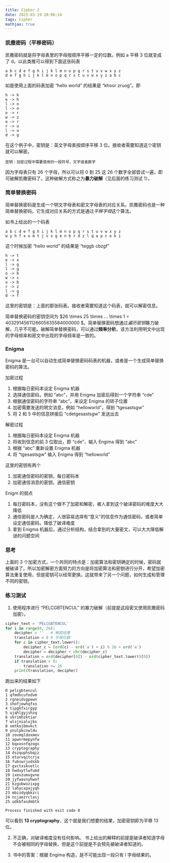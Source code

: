 ```yaml
---
title: Cipher 2
date: 2023-03-19 10:06:14
tags: Cipher
mathjax: true
---
```


### 凯撒密码（平移密码）

凯撒密码就是将字母表里的字母按顺序平移一定的位数。例如 a 平移 3 位就变成了 d，以此类推可以得到下面这张码表

```text
a b c d e f g h i j k l m n o p q r s t u v w x y z
d e f g h i j k l m n o p q r s t u v w x y z a b c
```

<!--more-->

如是使用上面的码表加密 “hello world” 的结果是 “khoor zruog”。即

```text
h -> k
e -> h
l -> o
l -> o
o -> r
w -> z
o -> r
r -> u
l -> o
d -> g
```

在这个例子中，密钥是：英文字母表按顺序平移 3 位。接收者需要知道这个密钥就可以解密。

    密钥：加密过程中需要使用的一段符号，文字或者数字

因为字母表只有 26 个字母，所以可以将 0 到 25 这 26 个数字全部尝试一遍，即可破解凯撒密码了。这种破解方式称之为**暴力破解**（见后面的练习测试 1）。

### 简单替换密码

简单替换密码是生成一个明文字母表和密文字母表的对应关系。凯撒密码也是一种简单替换密码，它生成对应关系的方式是通过*平移字母*这个算法。

如书上给出的一个码表

```text
a b c d e f g h i j k l m n o p q r s t u v w x y z
w y h f x u m t j v s g e n b r d z l q a p c o k i
```

这个时候加密 “hello world” 的结果是 “teggb cbzgf”

```text
h -> t
e -> x
l -> g
l -> g
o -> b
w -> c
o -> b
r -> z
l -> g
d -> f
```

这里的密钥是：上面的那张码表。接收者需要知道这个码表，就可以解密信息。

简单替换密码的密钥空间为 $26 \times 25 \times ... \times 1 = 4032914561126605635584000000 $。简单替换密码想通过*遍历密钥*暴力破解，几乎不可能。破解简单替换密码，可以通过**频率分析**。该方法利用明文中出现的字母频率和密文中出现的字母频率是一致的。

### Enigma

Enigma 是一台可以自动生成简单替换密码码表的机器，或者是一个生成简单替换密码的算法。

加密过程

1. 根据每日密码本设定 Enigma 机器
2. 选择通信密码，例如 “abc”，并用 Enigma 加密后得到一个字符串 “cde”
3. 根据通信密码的字符串 “abc”，来设定 Enigma 的转子位置
4. 加密需要发送的明文消息，例如 “helloworld”，得到 “tgesastsgw”
5. 将 2 和 5 中的信息拼接后 “cdetgesastsgw” 发送出去

解密过程

1. 根据每日密码本设定 Enigma 机器
2. 将收到信息的前 3 位取出，即 “cde”，输入 Engima 得到 “abc”
3. 根据 “abc” 重新设置 Enigma 机器
4. 将 “tgesastsgw” 输入 Enigma 得到 “helloworld”

这里的密钥有两个

1. 加密通信密码的密钥，每日密码本
2. 加密通信消息的密钥，通信密钥

Enigm 的弱点

1. 每日密码本，没有这个做不了加密和解密，被人拿到这个破译密码的难度大大降低
2. 通信密码是人为确定，人很容易选择有“意义”的信息作为通信密码，或者简单设定通信密码，降低了破译难度
3. 拿到 Enigma 机器后，通过分析结构，结合拿到的大量密文，可以大大降低解谜的问题空间

### 思考

上面的 3 个加密方式，一个共同的特点是：加密算法和密钥确定的时候，密码就被破译了。所以加密解密方面努力的方向是将加密算法和密钥进行分开，希望加密算法重复使用，但是密钥可以经常更换。这就带来了另一个问题，如何生成和管理不同的密钥。

### 练习测试

1. 使用程序进行 “PELCGBTENCUL” 的暴力破解（前提是这段密文使用凯撒密码加密）。

```python
cipher_text = 'PELCGBTENCUL'
for i in range(0, 26):
    decipher = ''   # 解密结果
    translation = 0 # 平移位数
    for c in cipher_text.lower():
        decipher_c = (ord(c) - ord('a') + i) % 26 + ord('a')
        decipher = decipher + chr(decipher_c)
    translation = ord(decipher[0]) - ord(cipher_text.lower()[0])
    if translation < 0:
        translation += 26
    print(translation, decipher)
```

跑出来的结果如下

```text
0 pelcgbtencul
1 qfmdhcufodvm
2 rgneidvgpewn
3 shofjewhqfxo
4 tipgkfxirgyp
5 ujqhlgyjshzq
6 vkrimhzktiar
7 wlsjnialujbs
8 xmtkojbmvkct
9 ynulpkcnwldu
10 zovmqldoxmev
11 apwnrmepynfw
12 bqxosnfqzogx
13 cryptography
14 dszquphsbqiz
15 etarvqitcrja
16 fubswrjudskb
17 gvctxskvetlc
18 hwduytlwfumd
19 ixevzumxgvne
20 jyfwavnyhwof
21 kzgxbwozixpg
22 lahycxpajyqh
23 mbizdyqbkzri
24 ncjaezrclasj
25 odkbfasdmbtk

Process finished with exit code 0

```

可以看到 **13 cryptography**，这个就是我们想要的结果，加密密钥即为平移 13 位。

2. 不正确，对破译难度没有任何影响。 书上给出的解释的前提是破译者知道字母不会被相同的字母替换，但是这个前提是不会预先被破译者知道的。

3. 书中的答案：根据 Engima 构造，是不可能出现一段只有 l 字母结果的。
